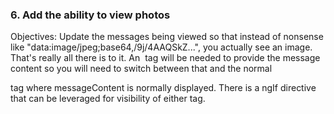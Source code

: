 ### 6. Add the ability to view photos

Objectives:
Update the messages being viewed so that instead of nonsense like "data:image/jpeg;base64,/9j/4AAQSkZ...", you actually see an image.  That's really all there is to it.  An <img> tag will be needed to provide the message content so you will need to switch between that and the normal <p> tag where messageContent is normally displayed.  There is a ngIf directive that can be leveraged for visibility of either tag.